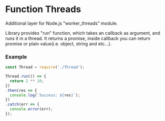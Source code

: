 # Function Threads
Additional layer for Node.js "worker_threads" module.

Library provides "run" function, which takes an callback as argument, and runs it in a thread. It returns a promise, inside callback you can return promise or plain value(i.e. object, string and etc...).

### Example
```javascript
const Thread = require('./Thread');

Thread.run(() => {            
  return 2 ** 10;
})
.then(res => {
  console.log(`Success: ${res}`);
})
.catch(err => {
  console.error(err);
});
```
